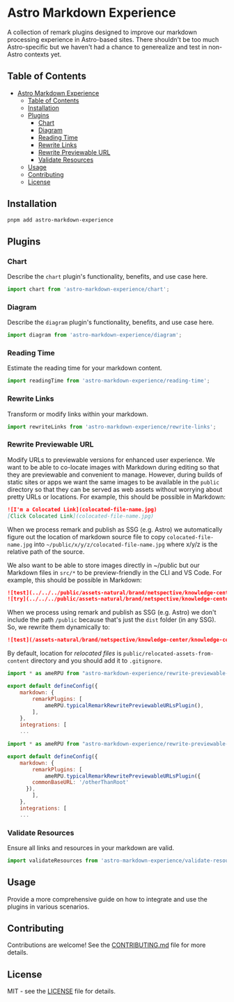 # Astro Markdown Experience

A collection of remark plugins designed to improve our markdown processing experience in Astro-based sites. There shouldn't be too much Astro-specific but we haven't had a chance to generealize and test in non-Astro contexts yet.

## Table of Contents

- [Astro Markdown Experience](#astro-markdown-experience)
  - [Table of Contents](#table-of-contents)
  - [Installation](#installation)
  - [Plugins](#plugins)
    - [Chart](#chart)
    - [Diagram](#diagram)
    - [Reading Time](#reading-time)
    - [Rewrite Links](#rewrite-links)
    - [Rewrite Previewable URL](#rewrite-previewable-url)
    - [Validate Resources](#validate-resources)
  - [Usage](#usage)
  - [Contributing](#contributing)
  - [License](#license)

## Installation

```bash
pnpm add astro-markdown-experience
```

## Plugins

### Chart

Describe the `chart` plugin's functionality, benefits, and use case here.

```javascript
import chart from 'astro-markdown-experience/chart';
```

### Diagram

Describe the `diagram` plugin's functionality, benefits, and use case here.

```javascript
import diagram from 'astro-markdown-experience/diagram';
```

### Reading Time

Estimate the reading time for your markdown content.

```javascript
import readingTime from 'astro-markdown-experience/reading-time';
```

### Rewrite Links

Transform or modify links within your markdown.

```javascript
import rewriteLinks from 'astro-markdown-experience/rewrite-links';
```

### Rewrite Previewable URL

Modify URLs to previewable versions for enhanced user experience.
We want to be able to co-locate images with Markdown during editing so that
they are previewable and convenient to manage. However, during builds of
static sites or apps we want the same images to be available in the `public`
directory so that they can be served as web assets without worrying about
pretty URLs or locations. For example, this should be possible in Markdown:

```markdown
![I'm a Colocated Link](colocated-file-name.jpg)
[Click Colocated Link](colocated-file-name.jpg)
```

When we process remark and publish as SSG (e.g. Astro) we automatically figure
out the location of markdown source file to copy `colocated-file-name.jpg`
into `~/public/x/y/z/colocated-file-name.jpg` where x/y/z is the relative
path of the source.

We also want to be able to store images directly in ~/public but our Markdown
files in `src/*` to be preview-friendly in the CLI and VS Code. For example,
this should be possible in Markdown:

```markdown
![test](../../../public/assets-natural/brand/netspective/knowledge-center/knowledge-center-logo-full-161x35.png)
![try](../../../public/assets-natural/brand/netspective/knowledge-center/knowledge-center-logo-full-161x35.png)
```

When we process using remark and publish as SSG (e.g. Astro) we don't include
the path `/public` because that's just the `dist` folder (in any SSG). So, we
rewrite them dynamically to:

```markdown
![test](/assets-natural/brand/netspective/knowledge-center/knowledge-center-logo-full-161x35.png)
```

By default, location for _relocated files_ is `public/relocated-assets-from-content` 
directory and you should add it to `.gitignore`.

```javascript
import * as ameRPU from "astro-markdown-experience/rewrite-previewable-url";

export default defineConfig({
	markdown: {
		remarkPlugins: [
			ameRPU.typicalRemarkRewritePreviewableURLsPlugin(),
		],
	},
	integrations: [
    ...
```

```javascript
import * as ameRPU from "astro-markdown-experience/rewrite-previewable-url";

export default defineConfig({
	markdown: {
		remarkPlugins: [
			ameRPU.typicalRemarkRewritePreviewableURLsPlugin({
        commonBaseURL: '/otherThanRoot'
      }),
		],
	},
	integrations: [
    ...
```


### Validate Resources

Ensure all links and resources in your markdown are valid.

```javascript
import validateResources from 'astro-markdown-experience/validate-resources';
```

## Usage

Provide a more comprehensive guide on how to integrate and use the plugins in various scenarios.

## Contributing

Contributions are welcome! See the [CONTRIBUTING.md](./CONTRIBUTING.md) file for more details.

## License

MIT - see the [LICENSE](./LICENSE) file for details.
